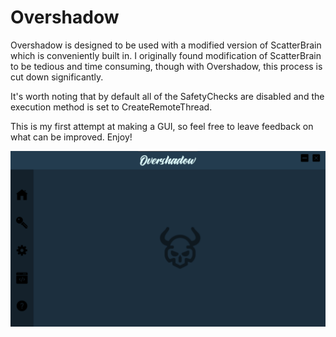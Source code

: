# Overshadow

Overshadow is designed to be used with a modified version of ScatterBrain which is conveniently built in. I originally found modification of ScatterBrain to be tedious and time consuming, though with Overshadow, this process is cut down significantly. 

It's worth noting that by default all of the SafetyChecks are disabled and the execution method is set to CreateRemoteThread.

This is my first attempt at making a GUI, so feel free to leave feedback on what can be improved. Enjoy!

![Home](Overshadow/Assets/Images/Home.PNG)
